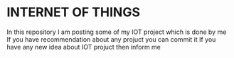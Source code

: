 # INTERNET OF THINGS 

In this repository I am posting some of my IOT project which is done by me 
If you have recommendation about any projuct you can commit it 
If you have any new idea about IOT projuct then inform me  
